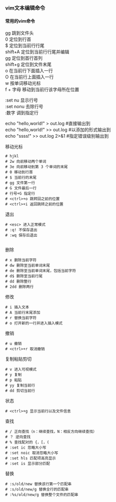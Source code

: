 ### vim文本编辑命令
#### 常用的vim命令
gg 跳到文件头  
0 定位到行首  
$ 定位到当前行行尾  
shift+A 定位到当前行行尾并编辑  
gg 定位到首行首列  
shift+g 定位到文件末尾  
o 在当前行下面插入一行  
O 在当前行上面插入一行  
w 按单词移动光标  
f + 字母 移动到当前行该字母所在位置  

:set nu 显示行号  
:set nonu 去除行号  
:数字 调到指定行  

echo "hello,world!" > out.log        #直接输出到  
echo "hello,world!" >> out.log      #以添加的形式输出到  
echo "ssss!" >> out.log 2>&1       #指定错误级别输出到  

移动光标

```
# hjkl
# 2w 向前移动两个单词
# 3e 向前移动到第 3 个单词的末尾
# 0 移动到行首
# $ 当前行的末尾
# gg 文件第一行
# G 文件最后一行
# 行号+G 指定行
# <ctrl>+o 跳转回之前的位置
# <ctrl>+i 返回跳转之前的位置

```
退出

```
# <esc> 进入正常模式
# :q! 不保存退出
# :wq 保存后退出


```
删除

```
# x 删除当前字符
# dw 删除至当前单词末尾
# de 删除至当前单词末尾，包括当前字符
# d$ 删除至当前行尾
# dd 删除整行
# 2dd 删除两行

```
修改

```
# i 插入文本
# A 当前行末尾添加
# r 替换当前字符
# o 打开新的一行并进入插入模式

```
撤销

```
# u 撤销
# <ctrl>+r 取消撤销

```
复制粘贴剪切

```
# v 进入可视模式
# y 复制
# p 粘贴
# yy 复制当前行
# dd 剪切当前行

```
状态

```
# <ctrl>+g 显示当前行以及文件信息

```
查找

```
# / 正向查找（n：继续查找，N：相反方向继续查找）
# ？ 逆向查找
# % 查找配对的 {，[，(
# :set ic 忽略大小写
# :set noic 取消忽略大小写
# :set hls 匹配项高亮显示
# :set is 显示部分匹配

```
替换

```
# :s/old/new 替换该行第一个匹配串
# :s/old/new/g 替换全行的匹配串
# :%s/old/new/g 替换整个文件的匹配串
```